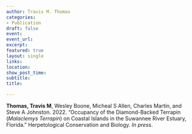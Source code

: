 ```yaml
---
author: Travis M. Thomas
categories:
- Publication
draft: false
event: 
event_url: 
excerpt:   
featured: true
layout: single
links:
location: 
show_post_time: 
subtitle:   
title:

---
```


**Thomas, Travis M**, Wesley Boone, Micheal S Allen, Charles Martin, and Steve A Johnston. 2022. “Occupancy of the Diamond-Backed Terrapin (*Malaclemys Terrapin*) on Coastal Islands in the Suwannee River Estuary, Florida.” Herpetological Conservation and Biology. *In press*. 